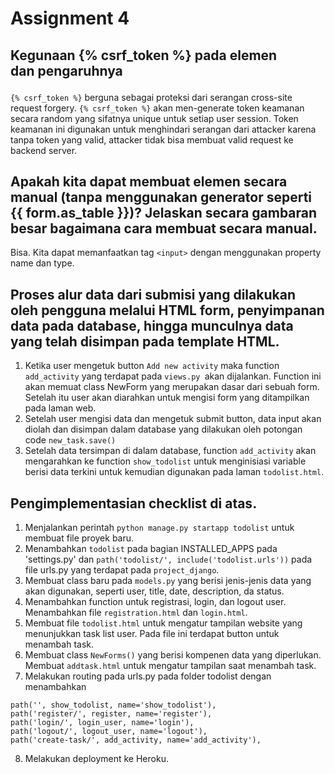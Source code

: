  # Assignment 4
 
 ## Kegunaan {% csrf_token %} pada elemen <form> dan pengaruhnya
`{% csrf_token %}` berguna sebagai proteksi dari serangan cross-site request forgery. `{% csrf_token %}` akan men-generate token keamanan secara random yang sifatnya unique untuk setiap user session. Token keamanan ini digunakan untuk menghindari serangan dari attacker karena tanpa token yang valid, attacker tidak bisa membuat valid request ke backend server.

 ## Apakah kita dapat membuat elemen <form> secara manual (tanpa menggunakan generator seperti {{ form.as_table }})? Jelaskan secara gambaran besar bagaimana cara membuat <form> secara manual.
Bisa. Kita dapat memanfaatkan tag `<input>` dengan menggunakan property name dan type.

 ## Proses alur data dari submisi yang dilakukan oleh pengguna melalui HTML form, penyimpanan data pada database, hingga munculnya data yang telah disimpan pada template HTML.
1. Ketika user mengetuk button `Add new activity` maka function `add_activity` yang terdapat pada `views.py `akan dijalankan. Function ini akan memuat class NewForm yang merupakan dasar dari sebuah form. Setelah itu user akan diarahkan untuk mengisi form yang ditampilkan pada laman web.
2. Setelah user mengisi data dan mengetuk submit button, data input akan diolah dan disimpan dalam database yang dilakukan oleh potongan code `new_task.save()`
3. Setelah data tersimpan di dalam database, function `add_activity` akan mengarahkan ke function `show_todolist` untuk menginisiasi variable berisi data terkini untuk kemudian digunakan pada laman `todolist.html`.

 ## Pengimplementasian checklist di atas.
1. Menjalankan perintah `python manage.py startapp todolist` untuk membuat file proyek baru.
2. Menambahkan `todolist` pada bagian INSTALLED_APPS pada 'settings.py' dan `path('todolist/', include('todolist.urls'))` pada file urls.py yang terdapat pada `project_django`.
3. Membuat class baru pada `models.py` yang berisi jenis-jenis data yang akan digunakan, seperti user, title, date, description, da status.
4. Menambahkan function untuk registrasi, login, dan logout user. Menambahkan file `registration.html` dan `login.html`.
5. Membuat file `todolist.html` untuk mengatur tampilan website yang menunjukkan task list user. Pada file ini terdapat button untuk menambah task.
6. Membuat class `NewForms()` yang berisi kompenen data yang diperlukan. Membuat `addtask.html` untuk mengatur tampilan saat menambah task.
7. Melakukan routing pada urls.py pada folder todolist dengan menambahkan
```
path('', show_todolist, name='show_todolist'),
path('register/', register, name='register'),
path('login/', login_user, name='login'),
path('logout/', logout_user, name='logout'),
path('create-task/', add_activity, name='add_activity'),
```
8. Melakukan deployment ke Heroku.